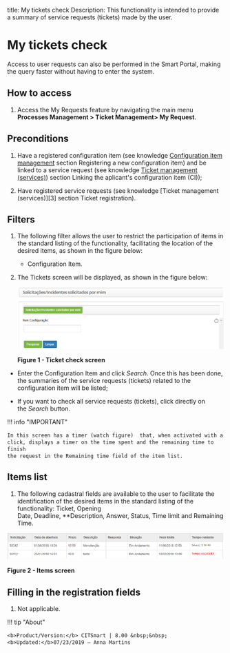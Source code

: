 title: My tickets check
Description: This functionality is intended to provide a summary of service
requests (tickets) made by the user.

# My tickets check

Access to user requests can also be performed in the Smart Portal, making the
query faster without having to enter the system.

How to access
-------------

1.  Access the My Requests feature by navigating the main menu **Processes
    Management > Ticket Management> My Request**.

Preconditions
-------------

1.  Have a registered configuration item (see knowledge [Configuration item
    management][1] section Registering a new configuration item) and be linked to a service request
    (see knowledge [Ticket management (services)][2]) section Linking the aplicant's configuration item (CI));

2.  Have registered service requests (see knowledge [Ticket management
    (services)][3] section Ticket registration).

Filters
-------

1.  The following filter allows the user to restrict the participation of items
    in the standard listing of the functionality, facilitating the location of
    the desired items, as shown in the figure below:

    -   Configuration Item.

2.  The Tickets screen will be displayed, as shown in the figure below:

    ![Criar conta](images/verify-ticket-1.png)

    **Figure 1 - Ticket check screen**

-   Enter the Configuration Item and click *Search*. Once this has been done,
    the summaries of the service requests (tickets) related to the configuration
    item will be listed;

-   If you want to check all service requests (tickets), click directly on
    the *Search* button.

!!! info "IMPORTANT"

    In this screen has a timer (watch figure)  that, when activated with a
    click, displays a timer on the time spent and the remaining time to finish
    the request in the Remaining time field of the item list.

Items list
----------

1.  The following cadastral fields are available to the user to facilitate the
    identification of the desired items in the standard listing of the
    functionality: Ticket, Opening Date, Deadline, **Description, Answer, Status, Time
    limit and Remaining Time.

![Criar conta](images/verify-ticket-3.png)

**Figure 2 - Items screen**

Filling in the registration fields
----------------------------------

1.  Not applicable.


[1]:/en-us/citsmart-platform-7/processes/configuration/IC-management.html
[2]:/en-us/citsmart-platform-7/processes/tickets/ticket-management.html



!!! tip "About"

    <b>Product/Version:</b> CITSmart | 8.00 &nbsp;&nbsp;
    <b>Updated:</b>07/23/2019 – Anna Martins
